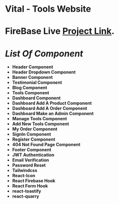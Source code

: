# **Vital - Tools Website**

# FireBase Live [Project Link](https://auto-parts-41f53.web.app/).

# *List Of Component*

- **Header Component**
- **Header Dropdown Component**
- **Banner Component**
- **Testimonial Component**
- **Blog Component**
- **Tools Component**
- **Dashboard Component**
- **Dashboard Add A Product Component**
- **Dashboard Add A Order Component**
- **Dashboard Make an Admin Component**
- **Manage Tools Component**
- **Add New Tools Component**
- **My Order Component**
- **SignIn Component**
- **Register Component**
- **404 Not Found Page Component**
- **Footer Component**
- **JWT Authentication**
- **Email Verification**
- **Password Reset**
- **Tailwindcss**
- **React-Icon**
- **React Firebase Hook**
- **React Form Hook**
- **react-toastify**
- **react-quarry**